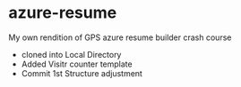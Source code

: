 # azure-resume
My own rendition of GPS azure resume builder crash course
- cloned into Local Directory
- Added Visitr counter template
- Commit 1st Structure adjustment
